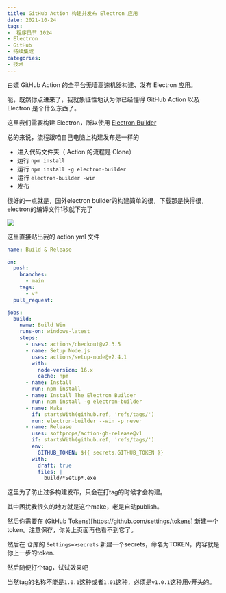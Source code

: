 ```yaml
---
title: GitHub Action 构建并发布 Electron 应用
date: 2021-10-24
tags:
-  程序员节 1024
- Electron
- GitHub
- 持续集成
categories:
- 技术
---
```

白嫖 GitHub Action 的全平台无墙高速机器构建、发布 Electron 应用。
<!--more-->
呃，既然你点进来了，我就象征性地认为你已经懂得 GitHub Action 以及 Electron 是个什么东西了。

这里我们需要构建 Electron，所以使用 [Electron Builder](https://electron.build/)

总的来说，流程跟咱自己电脑上构建发布是一样的

- 进入代码文件夹（ Action 的流程是 Clone）
- 运行 `npm install`
- 运行 `npm install -g electron-builder`
- 运行 `electron-builder -win`
- 发布

很好的一点就是，国外electron builder的构建简单的很，下载那是快得很，electron的编译文件1秒就下完了

![](https://i.loli.net/2021/10/24/A91etv87S54GFJc.png)

这里直接贴出我的 action yml 文件

```yml
name: Build & Release

on:
  push:
    branches:
      - main
    tags:
      - v*
  pull_request:

jobs:
  build:
    name: Build Win
    runs-on: windows-latest
    steps:
      - uses: actions/checkout@v2.3.5
      - name: Setup Node.js
        uses: actions/setup-node@v2.4.1
        with:
          node-version: 16.x
          cache: npm
      - name: Install
        run: npm install
      - name: Install The Electron Builder
        run: npm install -g electron-builder
      - name: Make
        if: startsWith(github.ref, 'refs/tags/')
        run: electron-builder --win -p never
      - name: Release
        uses: softprops/action-gh-release@v1
        if: startsWith(github.ref, 'refs/tags/')
        env:
          GITHUB_TOKEN: ${{ secrets.GITHUB_TOKEN }}
        with:
          draft: true
          files: |
            build/*Setup*.exe
```
这里为了防止过多构建发布，只会在打tag的时候才会构建。

其中困扰我很久的地方就是这个make，老是自动publish。

然后你需要在 (GitHub Tokens)[https://github.com/settings/tokens] 新建一个token。注意保存，你关上页面再也看不到它了。

然后在 仓库的 `Settings=>secrets` 新建一个secrets，命名为TOKEN，内容就是你上一步的token.

然后随便打个tag，试试效果吧

当然tag的名称不能是`1.0.1`这种或者`1.01`这种，必须是`v1.0.1`这种用`v`开头的。